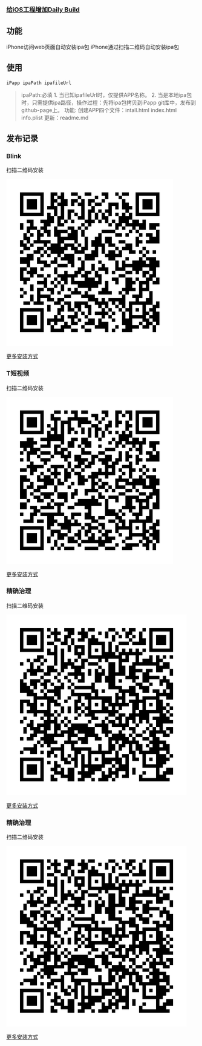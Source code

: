 ### [给iOS工程增加Daily Build](http://blog.devtang.com/2012/02/16/apply-daily-build-in-ios-project/)

## 功能
iPhone访问web页面自动安装ipa包
iPhone通过扫描二维码自动安装ipa包

## 使用
```
iPapp ipaPath ipafileUrl

```
> ipaPath:必填
    1. 当已知ipafileUrl时，仅提供APP名称。
    2. 当是本地ipa包时，只需提供ipa路径，操作过程：先将ipa包拷贝到iPapp git库中，发布到github-page上。
功能:
    创建APP四个文件：intall.html index.html info.plist
    更新：readme.md


## 发布记录

### Blink
扫描二维码安装

![](/Blink/icon.png)

[更多安装方式](/Blink/index.html)
### T短视频
扫描二维码安装

![](Tduanshipin/icon.png)

[更多安装方式](https://it-boyer.github.io/iPapp/Tduanshipin/index.html)

### 精确治理
扫描二维码安装

![](jingquezhili/icon.png)

[更多安装方式](https://it-boyer.github.io/iPapp/jingquezhili/index.html)

### 精确治理
扫描二维码安装

![](jingquezhili/icon.png)

[更多安装方式](https://it-boyer.github.io/iPapp/jingquezhili/index.html)

